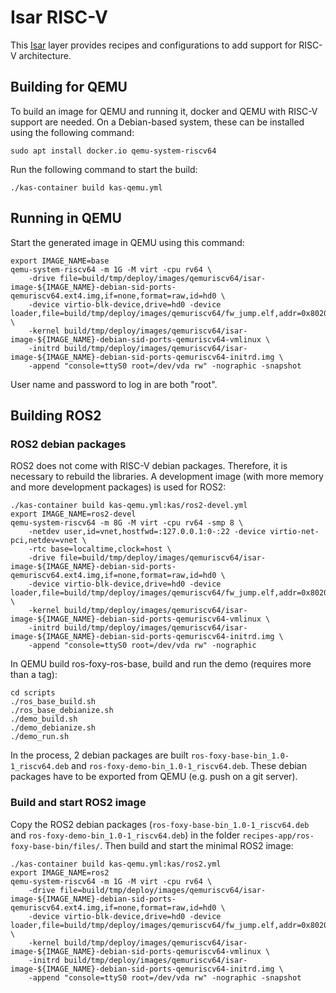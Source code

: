 # Isar RISC-V

This [Isar](https://github.com/ilbers/isar) layer provides recipes and configurations to add support for RISC-V architecture.

## Building for QEMU

To build an image for QEMU and running it, docker and QEMU with RISC-V support are needed. On a Debian-based system, these can be installed using the following command:

    sudo apt install docker.io qemu-system-riscv64

Run the following command to start the build:

    ./kas-container build kas-qemu.yml

## Running in QEMU

Start the generated image in QEMU using this command:

    export IMAGE_NAME=base
    qemu-system-riscv64 -m 1G -M virt -cpu rv64 \
        -drive file=build/tmp/deploy/images/qemuriscv64/isar-image-${IMAGE_NAME}-debian-sid-ports-qemuriscv64.ext4.img,if=none,format=raw,id=hd0 \
        -device virtio-blk-device,drive=hd0 -device loader,file=build/tmp/deploy/images/qemuriscv64/fw_jump.elf,addr=0x80200000 \
        -kernel build/tmp/deploy/images/qemuriscv64/isar-image-${IMAGE_NAME}-debian-sid-ports-qemuriscv64-vmlinux \
        -initrd build/tmp/deploy/images/qemuriscv64/isar-image-${IMAGE_NAME}-debian-sid-ports-qemuriscv64-initrd.img \
        -append "console=ttyS0 root=/dev/vda rw" -nographic -snapshot

User name and password to log in are both "root".

## Building ROS2

### ROS2 debian packages

ROS2 does not come with RISC-V debian packages. Therefore, it is necessary to rebuild the libraries. A development image (with more memory and more development packages) is used for ROS2:

    ./kas-container build kas-qemu.yml:kas/ros2-devel.yml
    export IMAGE_NAME=ros2-devel
    qemu-system-riscv64 -m 8G -M virt -cpu rv64 -smp 8 \
        -netdev user,id=vnet,hostfwd=:127.0.0.1:0-:22 -device virtio-net-pci,netdev=vnet \
        -rtc base=localtime,clock=host \
        -drive file=build/tmp/deploy/images/qemuriscv64/isar-image-${IMAGE_NAME}-debian-sid-ports-qemuriscv64.ext4.img,if=none,format=raw,id=hd0 \
        -device virtio-blk-device,drive=hd0 -device loader,file=build/tmp/deploy/images/qemuriscv64/fw_jump.elf,addr=0x80200000 \
        -kernel build/tmp/deploy/images/qemuriscv64/isar-image-${IMAGE_NAME}-debian-sid-ports-qemuriscv64-vmlinux \
        -initrd build/tmp/deploy/images/qemuriscv64/isar-image-${IMAGE_NAME}-debian-sid-ports-qemuriscv64-initrd.img \
        -append "console=ttyS0 root=/dev/vda rw" -nographic

In QEMU build ros-foxy-ros-base, build and run the demo (requires more than a tag):
```
cd scripts
./ros_base_build.sh
./ros_base_debianize.sh
./demo_build.sh
./demo_debianize.sh
./demo_run.sh
```
In the process, 2 debian packages are built ```ros-foxy-base-bin_1.0-1_riscv64.deb``` and ```ros-foxy-demo-bin_1.0-1_riscv64.deb```. These debian packages have to be exported from QEMU (e.g. push on a git server).

### Build and start ROS2 image
Copy the ROS2 debian packages (```ros-foxy-base-bin_1.0-1_riscv64.deb``` and ```ros-foxy-demo-bin_1.0-1_riscv64.deb```) in the folder ``` recipes-app/ros-foxy-base-bin/files/ ```. Then build and start the minimal ROS2 image:

    ./kas-container build kas-qemu.yml:kas/ros2.yml
    export IMAGE_NAME=ros2
    qemu-system-riscv64 -m 1G -M virt -cpu rv64 \
        -drive file=build/tmp/deploy/images/qemuriscv64/isar-image-${IMAGE_NAME}-debian-sid-ports-qemuriscv64.ext4.img,if=none,format=raw,id=hd0 \
        -device virtio-blk-device,drive=hd0 -device loader,file=build/tmp/deploy/images/qemuriscv64/fw_jump.elf,addr=0x80200000 \
        -kernel build/tmp/deploy/images/qemuriscv64/isar-image-${IMAGE_NAME}-debian-sid-ports-qemuriscv64-vmlinux \
        -initrd build/tmp/deploy/images/qemuriscv64/isar-image-${IMAGE_NAME}-debian-sid-ports-qemuriscv64-initrd.img \
        -append "console=ttyS0 root=/dev/vda rw" -nographic -snapshot
